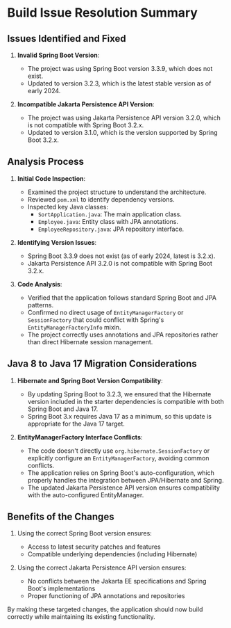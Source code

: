 # Build Issue Resolution Summary

## Issues Identified and Fixed

1. **Invalid Spring Boot Version**: 
   - The project was using Spring Boot version 3.3.9, which does not exist.
   - Updated to version 3.2.3, which is the latest stable version as of early 2024.

2. **Incompatible Jakarta Persistence API Version**: 
   - The project was using Jakarta Persistence API version 3.2.0, which is not compatible with Spring Boot 3.2.x.
   - Updated to version 3.1.0, which is the version supported by Spring Boot 3.2.x.

## Analysis Process

1. **Initial Code Inspection**:
   - Examined the project structure to understand the architecture.
   - Reviewed `pom.xml` to identify dependency versions.
   - Inspected key Java classes:
     - `SortApplication.java`: The main application class.
     - `Employee.java`: Entity class with JPA annotations.
     - `EmployeeRepository.java`: JPA repository interface.

2. **Identifying Version Issues**:
   - Spring Boot 3.3.9 does not exist (as of early 2024, latest is 3.2.x).
   - Jakarta Persistence API 3.2.0 is not compatible with Spring Boot 3.2.x.

3. **Code Analysis**:
   - Verified that the application follows standard Spring Boot and JPA patterns.
   - Confirmed no direct usage of `EntityManagerFactory` or `SessionFactory` that could conflict with Spring's `EntityManagerFactoryInfo` mixin.
   - The project correctly uses annotations and JPA repositories rather than direct Hibernate session management.

## Java 8 to Java 17 Migration Considerations

1. **Hibernate and Spring Boot Version Compatibility**:
   - By updating Spring Boot to 3.2.3, we ensured that the Hibernate version included in the starter dependencies is compatible with both Spring Boot and Java 17.
   - Spring Boot 3.x requires Java 17 as a minimum, so this update is appropriate for the Java 17 target.

2. **EntityManagerFactory Interface Conflicts**:
   - The code doesn't directly use `org.hibernate.SessionFactory` or explicitly configure an `EntityManagerFactory`, avoiding common conflicts.
   - The application relies on Spring Boot's auto-configuration, which properly handles the integration between JPA/Hibernate and Spring.
   - The updated Jakarta Persistence API version ensures compatibility with the auto-configured EntityManager.

## Benefits of the Changes

1. Using the correct Spring Boot version ensures:
   - Access to latest security patches and features
   - Compatible underlying dependencies (including Hibernate)

2. Using the correct Jakarta Persistence API version ensures:
   - No conflicts between the Jakarta EE specifications and Spring Boot's implementations
   - Proper functioning of JPA annotations and repositories

By making these targeted changes, the application should now build correctly while maintaining its existing functionality.